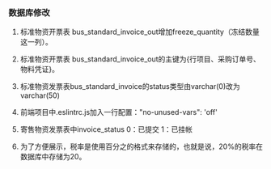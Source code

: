 ### 数据库修改
1. 标准物资开票表 bus_standard_invoice_out增加freeze_quantity（冻结数量这一列）。
2. 标准物资开票表 bus_standard_invoice_out的主键为{行项目、采购订单号、物料凭证}。

3. 标准物资发票表bus_standard_invoice的status类型由varchar(0)改为varchar(50)

4. 前端项目中.eslintrc.js加入一行配置："no-unused-vars": 'off'

5. 寄售物资发票表中invoice_status 0：已提交 1：已挂帐

6. 为了方便展示，税率是使用百分之的格式来存储的，也就是说，20%的税率在数据库中存储为20。
